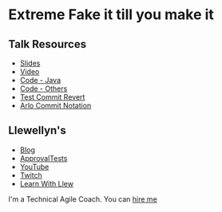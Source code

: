 # Extreme Fake it till you make it

## Talk Resources

* [Slides](https://github.com/isidore/ExtremeFakeItTillYouMakeIt-Kata/raw/master/Extreme%20Fake%20it%20till%20you%20make%20it.pptx)
* [Video](https://youtu.be/O1h9ho2G85Q)
* [Code - Java](https://github.com/LearnWithLlew/ExtremeFakeItTillYouMakeIt.Java)
* [Code - Others](https://github.com/isidore/ExtremeFakeItTillYouMakeIt-Kata)
* [Test Commit Revert](https://github.com/LarsEckart/tcr-extension)
* [Arlo Commit Notation](https://github.com/RefactoringCombos/ArlosCommitNotation)


## Llewellyn's <!-- include: llewellyn.md -->

* [Blog](https://llewellynfalco.blogspot.com/)
* [ApprovalTests](https://github.com/approvals/)
* [YouTube](https://www.youtube.com/user/isidoreus/videos)
* [Twitch](https://www.twitch.tv/llewellynfalco)
* [Learn With Llew](https://github.com/LearnWithLlew)

I'm a Technical Agile Coach. You can [hire me](http://llewellynfalco.blogspot.com/p/hire-me.html)
 <!-- endInclude -->

